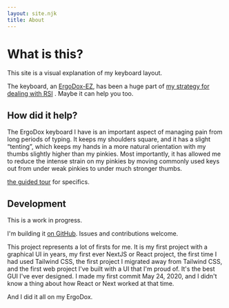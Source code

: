 ```yaml
---
layout: site.njk
title: About
---
```

<h1>What is this?</h1>
<p>This site is a visual explanation of my keyboard layout.</p>
<p>
  The keyboard, an <a href="/ergodox">ErgoDox-EZ</a>, has been a huge part
  of <a href="/story">my strategy for dealing with RSI</a>
  . Maybe it can help you too.
</p>

<h2>How did it help?</h2>
<p>
  The ErgoDox keyboard I have is an important aspect of managing pain from
  long periods of typing. It keeps my shoulders square, and it has a slight
  &ldquo;tenting&rdquo;, which keeps my hands in a more natural orientation
  with my thumbs slightly higher than my pinkies. Most importantly, it has
  allowed me to reduce the intense strain on my pinkies by moving commonly
  used keys out from under weak pinkies to under much stronger thumbs.
</p>
<p><a href="/?guide=mrlGuide">the guided tour</a> for specifics.</p>

<h2>Development</h2>
<p>This is a work in progress.</p>
<p>
  I&apos;m building it
  <a href="https://github.com/mrled/keymap.click">on GitHub</a>. Issues and
  contributions welcome.
</p>
<p>
  This project represents a lot of firsts for me. It is my first project
  with a graphical UI in years, my first ever NextJS or React project, the
  first time I had used Tailwind CSS, the first project I migrated away from
  Tailwind CSS, and the first web project I&apos;ve built with a UI that
  I&apos;m proud of. It&apos;s the best GUI I&apos;ve ever designed. I made
  my first commit May 24, 2020, and I didn&apos;t know a thing about how
  React or Next worked at that time.
</p>
<p>And I did it all on my ErgoDox.</p>
